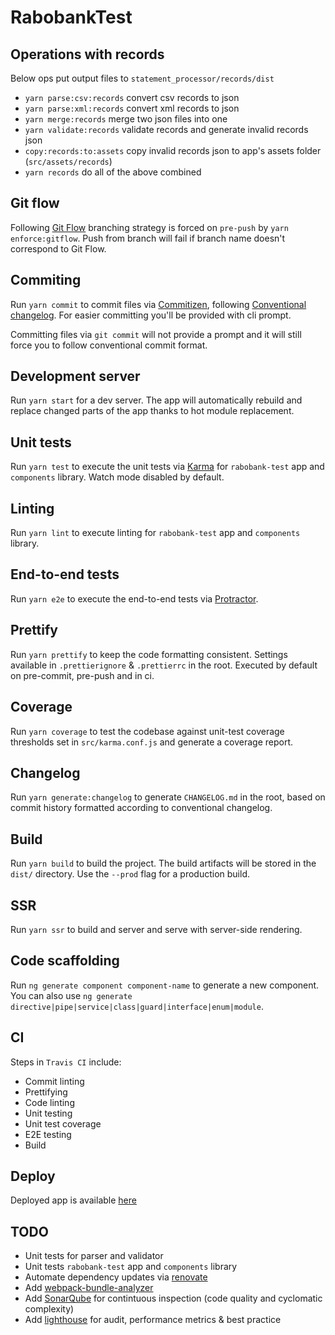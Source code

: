 # RabobankTest

## Operations with records

Below ops put output files to `statement_processor/records/dist`

- `yarn parse:csv:records` convert csv records to json
- `yarn parse:xml:records` convert xml records to json
- `yarn merge:records` merge two json files into one
- `yarn validate:records` validate records and generate invalid records json
- `copy:records:to:assets` copy invalid records json to app's assets folder (`src/assets/records`)
- `yarn records` do all of the above combined

## Git flow

Following [Git Flow](https://nvie.com/posts/a-successful-git-branching-model/) branching strategy is forced
on `pre-push` by `yarn enforce:gitflow`. Push from branch will fail if branch name doesn't correspond to Git Flow.

## Commiting

Run `yarn commit` to commit files via [Commitizen](https://github.com/commitizen/cz-cli),
following [Conventional changelog](https://github.com/conventional-changelog/conventional-changelog).
For easier committing you'll be provided with cli prompt.

Committing files via `git commit` will not provide a prompt and it will still force you to follow conventional commit format.

## Development server

Run `yarn start` for a dev server. The app will automatically rebuild and replace changed parts of the app thanks to hot module replacement.

## Unit tests

Run `yarn test` to execute the unit tests via [Karma](https://karma-runner.github.io) for `rabobank-test` app and `components` library. Watch mode disabled by default.

## Linting

Run `yarn lint` to execute linting for `rabobank-test` app and `components` library.

## End-to-end tests

Run `yarn e2e` to execute the end-to-end tests via [Protractor](http://www.protractortest.org/).

## Prettify

Run `yarn prettify` to keep the code formatting consistent. Settings available in `.prettierignore` & `.prettierrc` in the root.
Executed by default on pre-commit, pre-push and in ci.

## Coverage

Run `yarn coverage` to test the codebase against unit-test coverage thresholds set in `src/karma.conf.js` and generate a coverage report.

## Changelog

Run `yarn generate:changelog` to generate `CHANGELOG.md` in the root, based on commit history formatted according to conventional changelog.

## Build

Run `yarn build` to build the project. The build artifacts will be stored in the `dist/` directory. Use the `--prod` flag for a production build.

## SSR

Run `yarn ssr` to build and server and serve with server-side rendering.

## Code scaffolding

Run `ng generate component component-name` to generate a new component. You can also use `ng generate directive|pipe|service|class|guard|interface|enum|module`.

## CI

Steps in `Travis CI` include:

- Commit linting
- Prettifying
- Code linting
- Unit testing
- Unit test coverage
- E2E testing
- Build

## Deploy

Deployed app is available [here](https://nongrata081.github.io/rabobank-test/)

## TODO

- Unit tests for parser and validator
- Unit tests `rabobank-test` app and `components` library
- Automate dependency updates via [renovate](https://github.com/renovatebot/renovate)
- Add [webpack-bundle-analyzer](https://github.com/webpack-contrib/webpack-bundle-analyzer)
- Add [SonarQube](https://github.com/SonarSource/sonarqube) for contintuous inspection (code quality and cyclomatic complexity)
- Add [lighthouse](https://github.com/GoogleChrome/lighthouse) for audit, performance metrics & best practice
